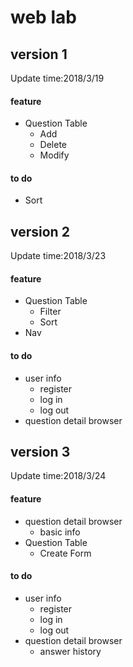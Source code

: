 # web lab #
##  version 1 ##
Update time:2018/3/19
#### feature ####
* Question Table
    * Add
    * Delete
    * Modify
    
#### to do ####
 * Sort

## version 2 ##
Update time:2018/3/23
#### feature ####
* Question Table
    * Filter
    * Sort
* Nav

#### to do ####
* user info
    * register
    * log in
    * log out
* question detail browser

## version 3 ##
Update time:2018/3/24
#### feature ####
* question detail browser
    * basic info
* Question Table
    * Create Form

#### to do ####
* user info
    * register
    * log in
    * log out
* question detail browser
    * answer history